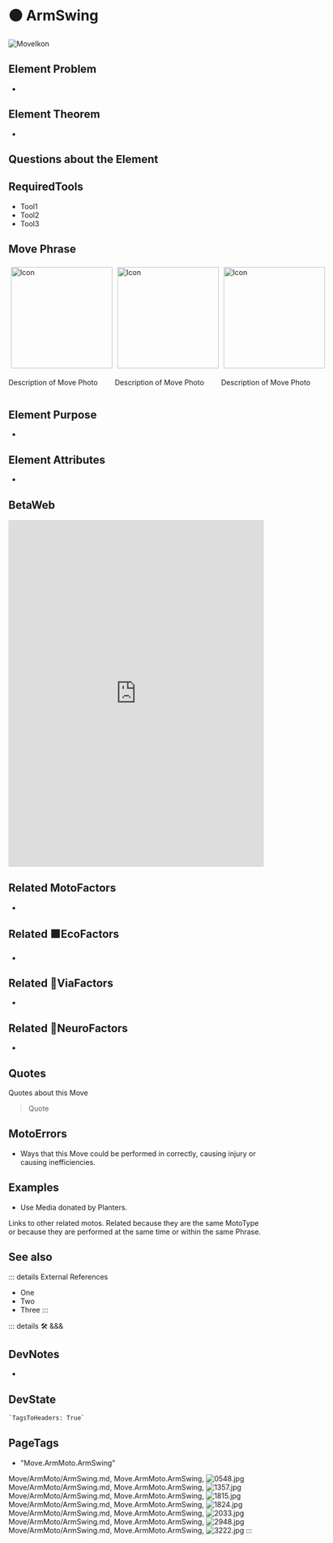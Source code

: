 
# 🟠 <move>ArmSwing</move>

![MoveIkon](/Move/Move_Ikon.png)

## Element Problem

-

## Element Theorem

-

## Questions about the Element

## RequiredTools

- Tool1
- Tool2
- Tool3

## <move>Move Phrase</move>

<div style="display: flex">
    <div>
        <img style="margin: 5px" height="200" width="200" alt="Icon" src="/Move/Moto_Icon.png"/>
        <p>Description of Move Photo</p>
    </div>
    <div>
        <img style="margin: 5px" height="200" width="200" alt="Icon" src="/Move/Moto_Icon.png"/>
        <p>Description of Move Photo</p>
    </div>
    <div>
        <img style="margin: 5px" height="200" width="200" alt="Icon" src="/Move/Moto_Icon.png"/>
        <p>Description of Move Photo</p>
    </div>
</div>

## Element Purpose

-

## Element Attributes

-

## BetaWeb

<iframe
    width="100%"
    height="684"
    frameborder="0"
    src="https://observablehq.com/embed/@d3/force-directed-graph/2?cells=chart"
></iframe>

## Related <move>MotoFactors</move>

-

## Related 🟩<eko>EcoFactors</eko>

-

## Related 🔻<via>ViaFactors</via>

-

## Related 💜<psike>NeuroFactors</psike>

-  

## Quotes

Quotes about this Move

> Quote

## MotoErrors

- Ways that this Move could be performed in correctly, causing injury or causing inefficiencies.

## Examples

- Use Media donated by Planters.

Links to other related motos. Related because they are the same MotoType or because they are performed at the same time or within the same Phrase.

## See also

::: details External References

- One
- Two
- Three
:::

::: details 🛠 <dev>&&&</dev>

## DevNotes

-

## DevState

```py
`TagsToHeaders: True`
```

<h2>PageTags</h2>

- "Move.ArmMoto.ArmSwing"

Move/ArmMoto/ArmSwing.md, <dev>Move.ArmMoto.ArmSwing</dev>, ![0548.jpg](/PaperPhoto/0548.jpg)
Move/ArmMoto/ArmSwing.md, <dev>Move.ArmMoto.ArmSwing</dev>, ![1357.jpg](/PaperPhoto/1357.jpg)
Move/ArmMoto/ArmSwing.md, <dev>Move.ArmMoto.ArmSwing</dev>, ![1815.jpg](/PaperPhoto/1815.jpg)
Move/ArmMoto/ArmSwing.md, <dev>Move.ArmMoto.ArmSwing</dev>, ![1824.jpg](/PaperPhoto/1824.jpg)
Move/ArmMoto/ArmSwing.md, <dev>Move.ArmMoto.ArmSwing</dev>, ![2033.jpg](/PaperPhoto/2033.jpg)
Move/ArmMoto/ArmSwing.md, <dev>Move.ArmMoto.ArmSwing</dev>, ![2948.jpg](/PaperPhoto/2948.jpg)
Move/ArmMoto/ArmSwing.md, <dev>Move.ArmMoto.ArmSwing</dev>, ![3222.jpg](/PaperPhoto/3222.jpg)
:::
